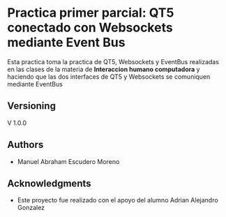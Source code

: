 # Practica primer parcial: QT5 conectado con Websockets mediante Event Bus

Esta practica toma la practica de QT5, Websockets y EventBus realizadas en las clases de la materia de **Interaccion humano computadora** y haciendo que las dos interfaces de QT5 y Websockets se comuniquen mediante EventBus

## Versioning

V 1.0.0

## Authors

* Manuel Abraham Escudero Moreno

## Acknowledgments

* Este proyecto fue realizado con el apoyo del alumno Adrian Alejandro Gonzalez

